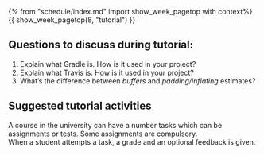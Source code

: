 {% from "schedule/index.md" import show_week_pagetop with context%}
{{ show_week_pagetop(8, "tutorial") }}

## Questions to discuss during tutorial:

<panel header="{{icon_Q }} Questions">
<question>

1. Explain what Gradle is. How is it used in your project?
1. Explain what Travis is. How is it used in your project?
1. What’s the difference between _buffers_ and _padding/inflating_ estimates?

</question>
</panel>


## Suggested tutorial activities

<panel header="{{icon_Q }} Model the relation between the students and tasks">
<question>

A course in the university can have a number tasks which can be assignments or tests. 
Some assignments are compulsory. <br>
When a student attempts a task, a grade and an optional feedback is given.

</question>
</panel>


<include src="../../book/modeling/modelingStructures/classDiagramsIntermediate/q-explainClassDiagramNotation.md" />

<include src="../../book/modeling/modelingStructures/classDiagramsIntermediate/q-drawClassDiagramForItemEtc.md" />

<include src="../../book/modeling/modelingBehaviors/sequenceDiagramsIntermediate/q-essay-expainParserFactory.md" />

<include src="../../book/modeling/modelingBehaviors/sequenceDiagramsIntermediate/q-drawPrintQuoteSd.md" />






<!--
<panel header="{{ icon_Q }} Architecture">
<question>

1. Which architecture styles are used by AB-4?
1. What is an API? How is it used in AB-4?

</question>
</panel>
-->